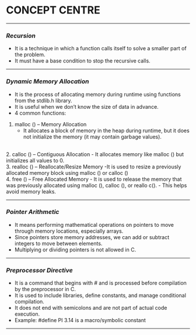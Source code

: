 # **CONCEPT CENTRE**
---

### *Recursion*
- It is a technique in which a function calls itself to solve a smaller part of the problem.
- It must have a base condition to stop the recursive calls.
---
### *Dynamic Memory Allocation*
- It is the process of allocating memory during runtime using functions from the stdlib.h library.
- It is useful when we don’t know the size of data in advance.
-  4 common functions:
1. malloc () – Memory Allocation
     - It allocates a block of memory in the heap during runtime, but it does not initialize the memory (it may contain garbage values).
<br>
2. calloc () – Contiguous Allocation
    - It allocates memory like malloc () but initializes all values to 0. 
<br>
3. realloc () – Reallocate/Resize Memory
    -It is used to resize a previously allocated memory block using malloc () or calloc ()
<br>
4.  free () – Free Allocated Memory
    - It is used to release the memory that was previously allocated using malloc (), calloc (), or reallo c().
    - This helps avoid memory leaks.   

---

### *Pointer Arithmetic*
- It means performing mathematical operations on pointers to move through memory locations, especially arrays.
- Since pointers store memory addresses, we can add or subtract integers to move between elements.
- Multiplying or dividing pointers is not allowed in C.

---

### *Preprocessor Directive*
- It is a command that begins with # and is processed before compilation by the preprocessor in C.
- It is used to include libraries, define constants, and manage conditional compilation.
- It does not end with semicolons and are not part of actual code execution.
- Example: #define PI 3.14   is a macro/symbolic constant
---
